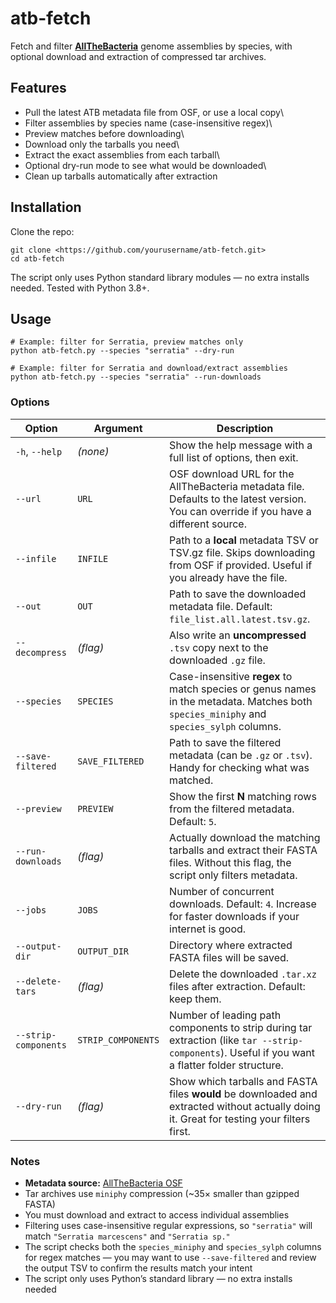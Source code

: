 # atb-fetch

Fetch and filter [**AllTheBacteria**](https://allthebacteria.org/)
genome assemblies by species, with optional download and extraction of
compressed tar archives.

## Features

-   Pull the latest ATB metadata file from OSF, or use a local copy\
-   Filter assemblies by species name (case-insensitive regex)\
-   Preview matches before downloading\
-   Download only the tarballs you need\
-   Extract the exact assemblies from each tarball\
-   Optional dry-run mode to see what would be downloaded\
-   Clean up tarballs automatically after extraction

## Installation

Clone the repo:

```         
git clone <https://github.com/yourusername/atb-fetch.git> 
cd atb-fetch
```

The script only uses Python standard library modules — no extra installs
needed. Tested with Python 3.8+.

## Usage

```         
# Example: filter for Serratia, preview matches only
python atb-fetch.py --species "serratia" --dry-run

# Example: filter for Serratia and download/extract assemblies
python atb-fetch.py --species "serratia" --run-downloads
```

### Options

| Option               | Argument           | Description                                                                                                                                      |
|----------------------|--------------------|--------------------------------------------------------------------------------------------------------------------------------------------------|
| `-h`, `--help`       | *(none)*           | Show the help message with a full list of options, then exit.                                                                                    |
| `--url`              | `URL`              | OSF download URL for the AllTheBacteria metadata file. Defaults to the latest version. You can override if you have a different source.          |
| `--infile`           | `INFILE`           | Path to a **local** metadata TSV or TSV.gz file. Skips downloading from OSF if provided. Useful if you already have the file.                    |
| `--out`              | `OUT`              | Path to save the downloaded metadata file. Default: `file_list.all.latest.tsv.gz`.                                                               |
| `--decompress`       | *(flag)*           | Also write an **uncompressed** `.tsv` copy next to the downloaded `.gz` file.                                                                    |
| `--species`          | `SPECIES`          | Case-insensitive **regex** to match species or genus names in the metadata. Matches both `species_miniphy` and `species_sylph` columns.          |
| `--save-filtered`    | `SAVE_FILTERED`    | Path to save the filtered metadata (can be `.gz` or `.tsv`). Handy for checking what was matched.                                                |
| `--preview`          | `PREVIEW`          | Show the first **N** matching rows from the filtered metadata. Default: `5`.                                                                     |
| `--run-downloads`    | *(flag)*           | Actually download the matching tarballs and extract their FASTA files. Without this flag, the script only filters metadata.                      |
| `--jobs`             | `JOBS`             | Number of concurrent downloads. Default: `4`. Increase for faster downloads if your internet is good.                                            |
| `--output-dir`       | `OUTPUT_DIR`       | Directory where extracted FASTA files will be saved.                                                                                             |
| `--delete-tars`      | *(flag)*           | Delete the downloaded `.tar.xz` files after extraction. Default: keep them.                                                                      |
| `--strip-components` | `STRIP_COMPONENTS` | Number of leading path components to strip during tar extraction (like `tar --strip-components`). Useful if you want a flatter folder structure. |
| `--dry-run`          | *(flag)*           | Show which tarballs and FASTA files **would** be downloaded and extracted without actually doing it. Great for testing your filters first.       |

### Notes

-   **Metadata source:** [AllTheBacteria OSF](https://osf.io/4yv85/)
-   Tar archives use `miniphy` compression (\~35× smaller than gzipped
    FASTA)
-   You must download and extract to access individual assemblies
-   Filtering uses case-insensitive regular expressions, so `"serratia"`
    will match `"Serratia marcescens"` and `"Serratia sp."`
-   The script checks both the `species_miniphy` and `species_sylph`
    columns for regex matches — you may want to use `--save-filtered`
    and review the output TSV to confirm the results match your intent
-   The script only uses Python’s standard library — no extra installs
    needed
